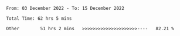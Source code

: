 <!--START_SECTION:waka-->

```text
From: 03 December 2022 - To: 15 December 2022

Total Time: 62 hrs 5 mins

Other        51 hrs 2 mins   >>>>>>>>>>>>>>>>>>>>>----   82.21 %
```

<!--END_SECTION:waka-->